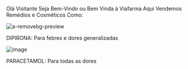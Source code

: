 Olá Visitante Seja Bem-Vindo ou Bem Vinda à Viafarma
Aqui Vendemos Remédios e Cosméticos Como:

![a-removebg-preview](https://github.com/user-attachments/assets/48a956ae-422d-4cc7-994f-9ea48040c551)

DIPIRONA: Para febres e dores generalizadas

![image](https://github.com/user-attachments/assets/dd35f446-4052-432f-bff1-ccf0607a2fb4)

PARACETAMOL: Para todas as dores
